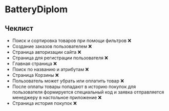 # BatteryDiplom

## Чеклист

- Поиск и сортировка товаров при помощи фильтров ❌
- Создание заказов пользователем ❌
- Страница авторизации сайта ❌
- Страница для регистрации пользователя ❌
- Главная страница ❌
- Поиск по названию и атрибутам ❌
- Страница Корзины ❌
- Пользователь может убрать или оплатить товар ❌
- После оплаты товары попадают в историю покупок для пользователя формируется специальный код и заявка отправляется менеджеру в настольное приложение ❌
- Страница история покупок ❌
